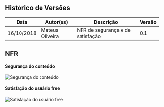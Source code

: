 
## Histórico de Versões

|Data| Autor(es) |Descrição| Versão|
|--|--|--|--|
| 16/10/2018 | Mateus Oliveira  | NFR de segurança e de satisfação | 0.1|

## NFR
#### Segurança do conteúdo
![Segurança do conteúdo](https://i.imgur.com/DZiVsXy.png)
#### Satisfação do usuário free
![Satisfação do usuário free](https://i.imgur.com/HvIosgP.png)